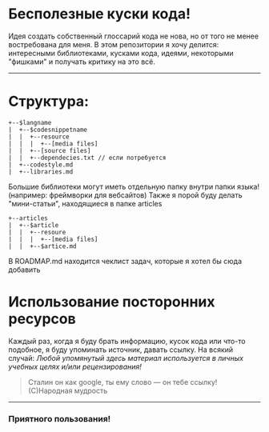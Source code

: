 # Бесполезные куски кода!
Идея создать собственный глоссарий кода не нова, но от того не менее востребована для меня.
В этом репозитории я хочу делится: интересными библиотеками, кусками кода, идеями, некоторыми "фишками" и получать критику на это всё.
***
# Структура:
```
+--$langname
|  +--$codesnippetname
|  |  +--resource
|  |  |  +--[media files]
|  |  +--[source files]
|  |  +--dependecies.txt // если потребуется
|  +--codestyle.md
|  +--libraries.md
```
Большие библиотеки могут иметь отдельную папку внутри папки языка! (например: фреймворки для вебсайтов)
Также я порой буду делать "мини-статьи", находящиеся в папке articles
```
+--articles
|  +--$article
|  |  +--resoure
|  |  |  +--[media files]
|  |  +--$artice.md
```
В ROADMAP.md находится чеклист задач, которые я хотел бы сюда добавить

# Использование посторонних ресурсов
Каждый раз, когда я буду брать информацию, кусок кода или что-то подобное, я буду упоминать источник, давать ссылку.
На всякий случай: _Любой упомянутый здесь материал используется в личных учебных целях и/или рецензирования!_
> Сталин он как google, ты ему слово — он тебе ссылку!
> (С)Народная мудрость
***
### Приятного пользования!
